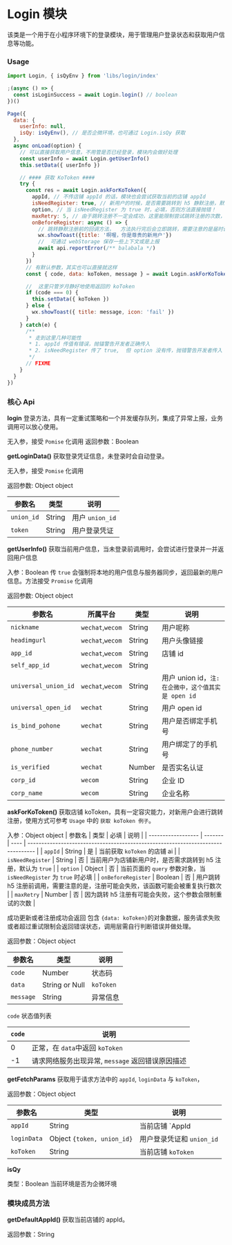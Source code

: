 # Login 模块
该类是一个用于在小程序环境下的登录模块，用于管理用户登录状态和获取用户信息等功能。

### Usage

```js
import Login, { isQyEnv } from 'libs/login/index'

;(async () => {
  const isLoginSuccess = await Login.login() // boolean
})()

Page({
  data: { 
    userInfo: null, 
    isQy: isQyEnv(), // 是否企微环境，也可通过 Login.isQy 获取
  },
  async onLoad(option) {
    // 可以直接获取用户信息，不用管是否已经登录，模块内会做好处理
    const userInfo = await Login.getUserInfo()
    this.setData({ userInfo })

    // #### 获取 KoToken ####
    try {
      const res = await Login.askForKoToken({
        appId, // 不传店铺 appId 的话，模块也会尝试获取当前的店铺 appId
        isNeedRegister: true, // 新用户的时候，是否需要跳转到 h5 静默注册，默认为 true
        option, // 当 isNeedRegister 为 true 时，必填，否则方法直接抛错！
        maxRetry: 5, // 由于跳转注册不一定会成功，这里能限制尝试跳转注册的次数， 默认为 5
        onBeforeRegister: async () => {
          // 跳转静默注册前的回调方法，  方法执行完后会立即跳转，需要注意的是届时调用侧的页面的后续逻辑会被中断。
          wx.showToast({title: '啊喔，你是尊贵的新用户'})
          //  可通过 webStorage 保存一些上下文或是上报
          await api.reportError(/** balabala */)
        }
      }) 
      // 有默认参数，其实也可以直接就这样
      const { code, data: koToken, message } = await Login.askForKoToken({ option })

      //  这里只管岁月静好地使用返回的 koToken
      if (code === 0) {
        this.setData({ koToken })
      } else {
        wx.showToast({ title: message, icon: 'fail' })
      }
    } catch(e) {
      /**
       * 走到这里几种可能性
       * 1. appId 传值有错误，抛锚警告开发者正确传入
       * 2. isNeedRegister 传了 true,  但 option 没有传，抛错警告开发者传入
       */
      // FIXME
    }
  }
})
```

###  核心 Api

**login** 
登录方法，具有一定重试策略和一个并发缓存队列，集成了异常上报，业务调用可以放心使用。

无入参，接受 `Pomise` 化调用
返回参数：Boolean

**getLoginData()**
获取登录凭证信息，未登录时会自动登录。

无入参，接受 `Pomise` 化调用

返回参数: Object object

| 参数名     | 类型   | 说明            |
| ---------- | ------ | --------------- |
| `union_id` | String | 用户 `union_id` |
| `token`    | String | 用户登录凭证    | 

**getUserInfo()**
获取当前用户信息，当未登录前调用时，会尝试进行登录并一并返回用户信息

入参：Boolean
传 `true` 会强制将本地的用户信息与服务器同步，返回最新的用户信息。方法接受 `Promise` 化调用

返回参数: Object object

| 参数名               | 所属平台         | 类型   | 说明                                                |
| -------------------- | ---------------- | ------ | --------------------------------------------------- |
| `nickname`           | `wechat`,`wecom` | String | 用户呢称                                            |
| `headimgurl`         | `wechat`,`wecom` | String | 用户头像链接                                        |
| `app_id`             | `wechat`,`wecom` | String | 店铺 id                                             |
| `self_app_id`        | `wechat`,`wecom` | String |                                                     |
| `universal_union_id` | `wechat`,`wecom` | String | 用户 union id，`注: 在企微中，这个值其实是 open id` |
| `universal_open_id`  | `wechat`         | String | 用户 open id                                        |
| `is_bind_pohone`     | `wechat`         | String | 用户是否绑定手机号                                  |
| `phone_number`       | `wechat`         | String | 用户绑定了的手机号                                  |
| `is_verified`        | `wechat`         | Number | 是否实名认证                                        |
| `corp_id`            | `wecom`          | String | 企业 ID                                             |
| `corp_name`          | `wecom`          | String | 企业名称                                            |


**askForKoToken()**
获取店铺 koToken，具有一定容灾能力，对新用户会进行跳转注册，使用方式可参考 `Usage` 中的 `获取 koToken 例子`。


 入参：Object object
| 参数名             | 类型    | 必填 | 说明                                                                             |
| ------------------ | ------- | ---- | -------------------------------------------------------------------------------- |
| `appId`            | String  | 是   | 当前获取 `koToken` 的店铺 ai                                                     |
| `isNeedRegister`   | String  | 否   | 当前用户为店铺新用户时，是否需求跳转到 h5 注册，默认为 `true`                    |
| `option`           | Object  | 否   | 当前页面的 `query` 参数对象，当 `isNeedRegister` 为 `true` 时必填                |
| `onBeforeRegister` | Boolean | 否   | 用户跳转 h5 注册前调用，需要注意的是，注册可能会失败，该函数可能会被重复执行数次 |
| `maxRetry`         | Number  | 否   | 因为跳转 h5 注册有可能会失败，这个参数会限制重试的次数                           |

成功更新或者注册成功会返回 包含 `{data: koToken}`的对象数据，服务请求失败或者超过重试限制会返回错误状态，调用层需自行判断错误并做处理。

返回参数：Object object

| 参数名    | 类型           | 说明      |
| --------- | -------------- | --------- |
| `code`    | Number         | 状态码    |
| `data`    | String or Null | `koToken` |
| `message` | String         | 异常信息  |

 `code` 状态值列表

| `code` | 说明                                             |
| ------ | ------------------------------------------------ |
| 0      | 正常，在 `data`中返回 `koToken`                  |
| -1     | 请求网络服务出现异常, `message` 返回错误原因描述 |

**getFetchParams**
获取用于请求方法中的 `appId`, `loginData` 与 `koToken`，

返回参数：Object object

| 参数名      | 类型                       | 说明                      |
| ----------- | -------------------------- | ------------------------- |
| `appId`     | String                     | 当前店铺 `AppId             |
| `loginData` | Object `{token, union_id}` | 用户登录凭证和 `union_id` |
| `koToken`   | String                     | 当前店铺 `koToken`                          |

**isQy**

类型：Boolean
当前环境是否为企微环境

  
###  模块成员方法

**getDefaultAppId()**
获取当前店铺的 appId。

返回参数：String